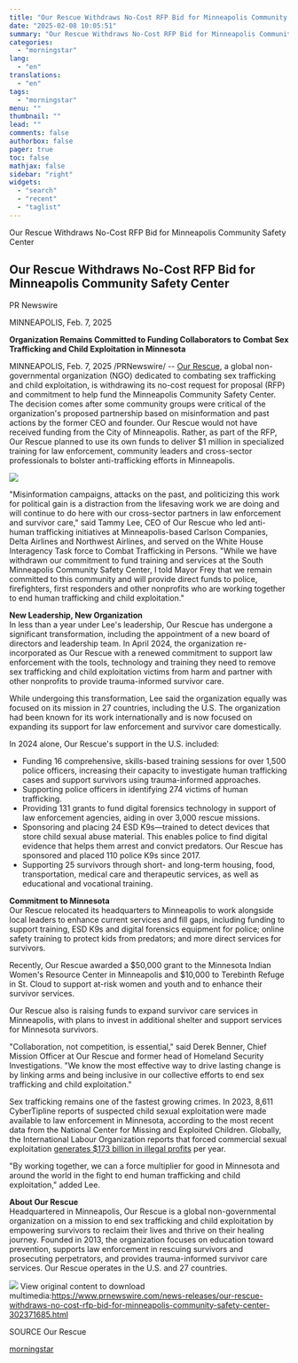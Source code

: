 ```yaml
---
title: "Our Rescue Withdraws No-Cost RFP Bid for Minneapolis Community Safety Center"
date: "2025-02-08 10:05:51"
summary: "Our Rescue Withdraws No-Cost RFP Bid for Minneapolis Community Safety Center Our Rescue Withdraws No-Cost RFP Bid for Minneapolis Community Safety Center PR Newswire MINNEAPOLIS, Feb. 7, 2025 Organization Remains Committed to Funding Collaborators to Combat Sex Trafficking and Child Exploitation in Minnesota MINNEAPOLIS, Feb. 7, 2025 /PRNewswire/ -- Our..."
categories:
  - "morningstar"
lang:
  - "en"
translations:
  - "en"
tags:
  - "morningstar"
menu: ""
thumbnail: ""
lead: ""
comments: false
authorbox: false
pager: true
toc: false
mathjax: false
sidebar: "right"
widgets:
  - "search"
  - "recent"
  - "taglist"
---
```


Our Rescue Withdraws No-Cost RFP Bid for Minneapolis Community Safety Center

Our Rescue Withdraws No-Cost RFP Bid for Minneapolis Community Safety Center
----------------------------------------------------------------------------

PR Newswire

MINNEAPOLIS, Feb. 7, 2025


**Organization Remains Committed to Funding Collaborators to** **Combat Sex Trafficking and Child Exploitation in Minnesota**

MINNEAPOLIS, Feb. 7, 2025 /PRNewswire/ -- [Our Rescue](https://c212.net/c/link/?t=0&l=en&o=4358446-1&h=4078532293&u=https%3A%2F%2Fourrescue.org%2F&a=Our+Rescue), a global non-governmental organization (NGO) dedicated to combating sex trafficking and child exploitation, is withdrawing its no-cost request for proposal (RFP) and commitment to help fund the Minneapolis Community Safety Center. The decision comes after some community groups were critical of the organization's proposed partnership based on misinformation and past actions by the former CEO and founder. Our Rescue would not have received funding from the City of Minneapolis. Rather, as part of the RFP, Our Rescue planned to use its own funds to deliver $1 million in specialized training for law enforcement, community leaders and cross-sector professionals to bolster anti-trafficking efforts in Minneapolis.

[![](https://mma.prnewswire.com/media/2594354/Our_Rescue___Logo.jpg)](https://mma.prnewswire.com/media/2594354/Our_Rescue___Logo.html)

"Misinformation campaigns, attacks on the past, and politicizing this work for political gain is a distraction from the lifesaving work we are doing and will continue to do here with our cross-sector partners in law enforcement and survivor care," said Tammy Lee, CEO of Our Rescue who led anti-human trafficking initiatives at Minneapolis-based Carlson Companies, Delta Airlines and Northwest Airlines, and served on the White House Interagency Task force to Combat Trafficking in Persons. "While we have withdrawn our commitment to fund training and services at the South Minneapolis Community Safety Center, I told Mayor Frey that we remain committed to this community and will provide direct funds to police, firefighters, first responders and other nonprofits who are working together to end human trafficking and child exploitation."

**New Leadership, New Organization**   
In less than a year under Lee's leadership, Our Rescue has undergone a significant transformation, including the appointment of a new board of directors and leadership team. In April 2024, the organization re-incorporated as Our Rescue with a renewed commitment to support law enforcement with the tools, technology and training they need to remove sex trafficking and child exploitation victims from harm and partner with other nonprofits to provide trauma-informed survivor care.

While undergoing this transformation, Lee said the organization equally was focused on its mission in 27 countries, including the U.S. The organization had been known for its work internationally and is now focused on expanding its support for law enforcement and survivor care domestically.

In 2024 alone, Our Rescue's support in the U.S. included:

* Funding 16 comprehensive, skills-based training sessions for over 1,500 police officers, increasing their capacity to investigate human trafficking cases and support survivors using trauma-informed approaches.
* Supporting police officers in identifying 274 victims of human trafficking.
* Providing 131 grants to fund digital forensics technology in support of law enforcement agencies, aiding in over 3,000 rescue missions.
* Sponsoring and placing 24 ESD K9s—trained to detect devices that store child sexual abuse material. This enables police to find digital evidence that helps them arrest and convict predators. Our Rescue has sponsored and placed 110 police K9s since 2017.
* Supporting 25 survivors through short- and long-term housing, food, transportation, medical care and therapeutic services, as well as educational and vocational training.

**Commitment to Minnesota**   
Our Rescue relocated its headquarters to Minneapolis to work alongside local leaders to enhance current services and fill gaps, including funding to support training, ESD K9s and digital forensics equipment for police; online safety training to protect kids from predators; and more direct services for survivors.

Recently, Our Rescue awarded a $50,000 grant to the Minnesota Indian Women's Resource Center in Minneapolis and $10,000 to Terebinth Refuge in St. Cloud to support at-risk women and youth and to enhance their survivor services.

Our Rescue also is raising funds to expand survivor care services in Minneapolis, with plans to invest in additional shelter and support services for Minnesota survivors.

"Collaboration, not competition, is essential," said Derek Benner, Chief Mission Officer at Our Rescue and former head of Homeland Security Investigations. "We know the most effective way to drive lasting change is by linking arms and being inclusive in our collective efforts to end sex trafficking and child exploitation."

Sex trafficking remains one of the fastest growing crimes. In 2023, 8,611 CyberTipline reports of suspected child sexual exploitation were made available to law enforcement in Minnesota, according to the most recent data from the National Center for Missing and Exploited Children. Globally, the International Labour Organization reports that forced commercial sexual exploitation [generates $173 billion in illegal profits](https://c212.net/c/link/?t=0&l=en&o=4358446-1&h=549056173&u=https%3A%2F%2Fwww.ilo.org%2Fsites%2Fdefault%2Ffiles%2F2024-10%2FProfits%2520and%2520poverty%2520-%2520The%2520economics%2520of%2520forced%2520labour_WEB_20241017.pdf&a=generates+%24173+billion+in+illegal+profits) per year.

"By working together, we can a force multiplier for good in Minnesota and around the world in the fight to end human trafficking and child exploitation," added Lee.

**About Our Rescue**   
Headquartered in Minneapolis, Our Rescue is a global non-governmental organization on a mission to end sex trafficking and child exploitation by empowering survivors to reclaim their lives and thrive on their healing journey. Founded in 2013, the organization focuses on education toward prevention, supports law enforcement in rescuing survivors and prosecuting perpetrators, and provides trauma-informed survivor care services. Our Rescue operates in the U.S. and 27 countries.

 ![](https://c212.net/c/img/favicon.png?sn=DC14961&sd=2025-02-07) View original content to download multimedia:<https://www.prnewswire.com/news-releases/our-rescue-withdraws-no-cost-rfp-bid-for-minneapolis-community-safety-center-302371685.html>

SOURCE Our Rescue

[morningstar](https://www.morningstar.com/news/pr-newswire/20250207dc14961/our-rescue-withdraws-no-cost-rfp-bid-for-minneapolis-community-safety-center)
